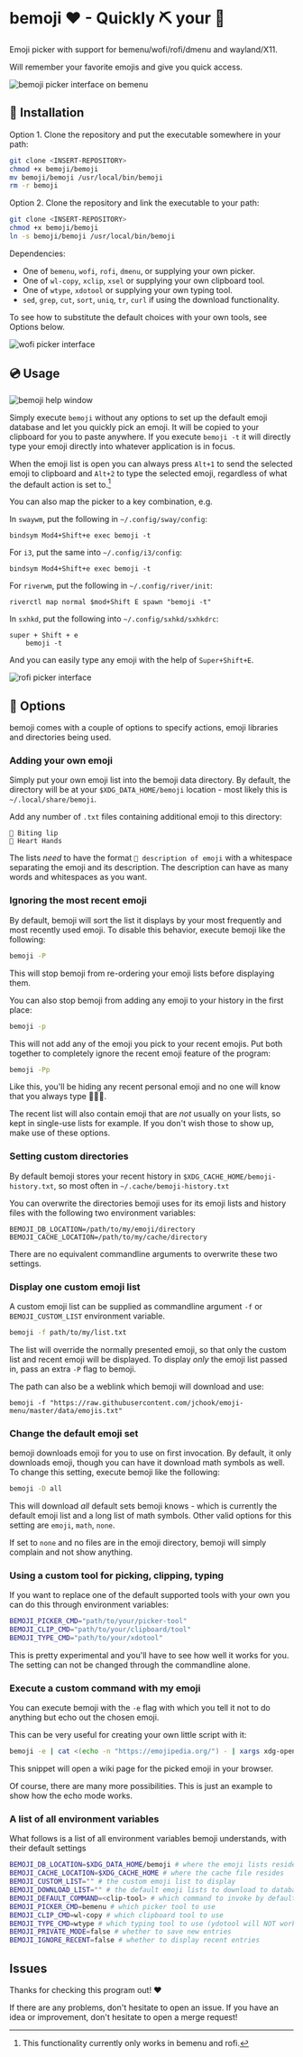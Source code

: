 # bemoji ❤ - Quickly ⛏ your 🌟

Emoji picker with support for bemenu/wofi/rofi/dmenu and wayland/X11.

Will remember your favorite emojis and give you quick access.

![bemoji picker interface on bemenu](assets/bemenu.png)

## 📁 Installation

Option 1. Clone the repository and put the executable somewhere in your path:

```bash
git clone <INSERT-REPOSITORY>
chmod +x bemoji/bemoji
mv bemoji/bemoji /usr/local/bin/bemoji
rm -r bemoji
```

Option 2. Clone the repository and link the executable to your path:

```bash
git clone <INSERT-REPOSITORY>
chmod +x bemoji/bemoji
ln -s bemoji/bemoji /usr/local/bin/bemoji
```

Dependencies:

* One of `bemenu`, `wofi`, `rofi`, `dmenu`, or supplying your own picker.
* One of `wl-copy`, `xclip`, `xsel` or supplying your own clipboard tool.
* One of `wtype`, `xdotool` or supplying your own typing tool.
* `sed`, `grep`, `cut`, `sort`, `uniq`, `tr`, `curl` if using the download functionality.

To see how to substitute the default choices with your own tools, 
see Options below.

![wofi picker interface](assets/wofi.png)

## 💿 Usage

![bemoji help window](assets/help.png)

Simply execute `bemoji` without any options to set up the default emoji database and let you quickly pick an emoji.
It will be copied to your clipboard for you to paste anywhere.
If you execute `bemoji -t` it will directly type your emoji directly into whatever application is in focus.

When the emoji list is open you can always press `Alt+1` to send the selected emoji to clipboard and `Alt+2` to type the selected emoji,
regardless of what the default action is set to.[^always]

[^always]: This functionality currently only works in bemenu and rofi.

You can also map the picker to a key combination, e.g. 

In `swaywm`, put the following in `~/.config/sway/config`:

```
bindsym Mod4+Shift+e exec bemoji -t
```

For `i3`, put the same into `~/.config/i3/config`:

```
bindsym Mod4+Shift+e exec bemoji -t
```

For `riverwm`, put the following in `~/.config/river/init`:

```
riverctl map normal $mod+Shift E spawn "bemoji -t"
```

In `sxhkd`, put the following into `~/.config/sxhkd/sxhkdrc`:

```
super + Shift + e
    bemoji -t
```

And you can easily type any emoji with the help of `Super+Shift+E`.

![rofi picker interface](assets/rofi.png)

## 🧰 Options

bemoji comes with a couple of options to specify actions, emoji libraries and directories being used.

### Adding your own emoji

Simply put your own emoji list into the bemoji data directory.
By default, the directory will be at your `$XDG_DATA_HOME/bemoji` location - 
most likely this is `~/.local/share/bemoji`.

Add any number of `.txt` files containing additional emoji to this directory:

```
🫦 Biting lip
🫶 Heart Hands
```

The lists *need* to have the format `🙂 description of emoji` with a whitespace separating the emoji and its description.
The description can have as many words and whitespaces as you want.

### Ignoring the most recent emoji

By default, bemoji will sort the list it displays by your most frequently and most recently used emoji.
To disable this behavior, execute bemoji like the following:

```bash
bemoji -P
```

This will stop bemoji from re-ordering your emoji lists before displaying them.

You can also stop bemoji from adding any emoji to your history in the first place:

```bash
bemoji -p
```

This will not add any of the emoji you pick to your recent emojis. 
Put both together to completely ignore the recent emoji feature of the program:

```bash
bemoji -Pp
```

Like this, you'll be hiding any recent personal emoji and no one will know that you always type 👄🍆💦.

The recent list will also contain emoji that are *not* usually on your lists,
so kept in single-use lists for example. 
If you don't wish those to show up, make use of these options.

### Setting custom directories

By default bemoji stores your recent history in `$XDG_CACHE_HOME/bemoji-history.txt`, 
so most often in `~/.cache/bemoji-history.txt`

You can overwrite the directories bemoji uses for its emoji lists and history files with the following two environment variables:

```
BEMOJI_DB_LOCATION=/path/to/my/emoji/directory
BEMOJI_CACHE_LOCATION=/path/to/my/cache/directory
```

There are no equivalent commandline arguments to overwrite these two settings.

### Display one custom emoji list

A custom emoji list can be supplied as commandline argument `-f` or `BEMOJI_CUSTOM_LIST` environment variable.

```bash
bemoji -f path/to/my/list.txt
```

The list will override the normally presented emoji, 
so that only the custom list and recent emoji will be displayed. 
To display *only* the emoji list passed in, pass an extra `-P` flag to bemoji.

The path can also be a weblink which bemoji will download and use:

```
bemoji -f "https://raw.githubusercontent.com/jchook/emoji-menu/master/data/emojis.txt"
```

### Change the default emoji set

bemoji downloads emoji for you to use on first invocation.
By default, it only downloads emoji, though you can have it download math symbols as well.
To change this setting, execute bemoji like the following:

```bash
bemoji -D all
```

This will download *all* default sets bemoji knows - which is currently the default emoji list and a long list of math symbols. 
Other valid options for this setting are `emoji`, `math`, `none`.

If set to `none` and no files are in the emoji directory, 
bemoji will simply complain and not show anything.

### Using a custom tool for picking, clipping, typing

If you want to replace one of the default supported tools with your own you can do this through environment variables:

```bash
BEMOJI_PICKER_CMD="path/to/your/picker-tool"
BEMOJI_CLIP_CMD="path/to/your/clipboard/tool"
BEMOJI_TYPE_CMD="path/to/your/xdotool"
```

This is pretty experimental and you'll have to see how well it works for you.
The setting can not be changed through the commandline alone.

### Execute a custom command with my emoji

You can execute bemoji with the `-e` flag with which you tell it not to do anything but echo out the chosen emoji.

This can be very useful for creating your own little script with it:

```bash
bemoji -e | cat <(echo -n "https://emojipedia.org/") - | xargs xdg-open
```

This snippet will open a wiki page for the picked emoji in your browser.

Of course, there are many more possibilities. 
This is just an example to show how the echo mode works.

### A list of all environment variables

What follows is a list of all environment variables bemoji understands, 
with their default settings

```bash
BEMOJI_DB_LOCATION=$XDG_DATA_HOME/bemoji # where the emoji lists reside
BEMOJI_CACHE_LOCATION=$XDG_CACHE_HOME # where the cache file resides
BEMOJI_CUSTOM_LIST="" # the custom emoji list to display
BEMOJI_DOWNLOAD_LIST="" # the default emoji lists to download to database
BEMOJI_DEFAULT_COMMAND=<clip-tool> # which command to invoke by default
BEMOJI_PICKER_CMD=bemenu # which picker tool to use
BEMOJI_CLIP_CMD=wl-copy # which clipboard tool to use
BEMOJI_TYPE_CMD=wtype # which typing tool to use (ydotool will NOT work)
BEMOJI_PRIVATE_MODE=false # whether to save new entries
BEMOJI_IGNORE_RECENT=false # whether to display recent entries
```

## Issues

Thanks for checking this program out! ❤

If there are any problems, don't hesitate to open an issue.
If you have an idea or improvement, don't hesitate to open a merge request!
